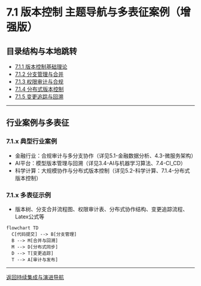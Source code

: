 # 7.1 版本控制 主题导航与多表征案例（增强版）

## 目录结构与本地跳转

- [7.1.1 版本控制基础理论](./7.1.1-版本控制基础理论.md)
- [7.1.2 分支管理与合并](./7.1.2-分支管理与合并.md)
- [7.1.3 权限审计与合规](./7.1.3-权限审计与合规.md)
- [7.1.4 分布式版本控制](./7.1.4-分布式版本控制.md)
- [7.1.5 变更追踪与回溯](./7.1.5-变更追踪与回溯.md)

---

## 行业案例与多表征

### 7.1.x 典型行业案例

- 金融行业：合规审计与多分支协作（详见5.1-金融数据分析、4.3-微服务架构）
- AI平台：模型版本管理与回溯（详见3.4-AI与机器学习算法、7.4-CI_CD）
- 科学计算：大规模协作与分布式版本控制（详见5.2-科学计算、7.1.4-分布式版本控制）

### 7.1.x 多表征示例

- 版本树、分支合并流程图、权限审计表、分布式协作结构、变更追踪流程、Latex公式等

```mermaid
flowchart TD
  C[代码提交] --> B[分支管理]
  B --> M[合并与回溯]
  M --> D[分布式同步]
  D --> T[变更追踪]
  T --> A[审计与发布]
```

---

[返回持续集成与演进导航](../README.md)
